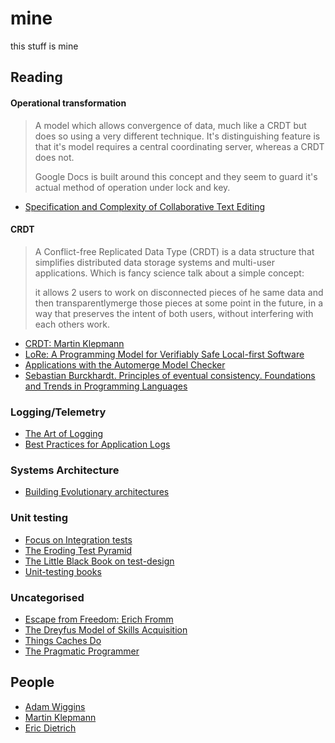 # mine

this stuff is mine

## Reading 

#### Operational transformation

> A model which allows convergence of data,
> much like a CRDT but does so using a very different technique.
> It's distinguishing feature is that it's model requires a central
> coordinating server, whereas a CRDT does not.
> 
> Google Docs is built around this concept and they seem to guard
> it's actual method of operation under lock and key.

- [Specification and Complexity of Collaborative Text Editing](https://www.cs.tau.ac.il/~mad/publications/podc2016-collabedit.pdf)
 
#### CRDT 

> A Conflict-free Replicated Data Type (CRDT) is a data structure that
> simplifies distributed data storage systems and multi-user applications.
> Which is fancy science talk about a simple concept:
> 
> it allows 2 users to work on disconnected pieces of he same data and then
> transparentlymerge those pieces at some point in the future,
> in a way that preserves the intent of both users, without interfering with each
> others work.

- [CRDT: Martin Klepmann](https://crdt.tech/)
- [LoRe: A Programming Model for Verifiably Safe Local-first Software](https://dl.acm.org/doi/pdf/10.1145/3633769) 
- [Applications with the Automerge Model Checker](https://api.repository.cam.ac.uk/server/api/core/bitstreams/e0f9f934-9e79-4485-8745-f0a3191ff70c/content)
- [Sebastian Burckhardt. Principles of eventual consistency. Foundations and Trends in Programming Languages](https://www.nowpublishers.com/article/Details/PGL-011)


### Logging/Telemetry

- [The Art of Logging](https://www.codeproject.com/Articles/42354/The-Art-of-Logging)
- [Best Practices for Application Logs]( https://devcenter.heroku.com/articles/writing-best-practices-for-application-logs#define-which-events-to-log)

### Systems Architecture 

- [Building Evolutionary architectures](https://www.thoughtworks.com/insights/books/building-evolutionary-architectures)

### Unit testing

- [Focus on Integration tests](https://kentcdodds.com/blog/write-tests)
- [The Eroding Test Pyramid](https://www.agileconnection.com/article/eroding-agile-test-pyramid)
- [The Little Black Book on test-design](https://www.thetesteye.com/papers/TheLittleBlackBookOnTestDesign.pdf)
- [Unit-testing books](https://club.ministryoftesting.com/t/software-testing-books-wiki/72518)

### Uncategorised 

- [Escape from Freedom: Erich Fromm](https://psycnet.apa.org/record/1942-01072-000)
- [The Dreyfus Model of Skills Acquisition](https://www.bumc.bu.edu/facdev-medicine/files/2012/03/Dreyfus-skill-level.pdf)
- [Things Caches Do](https://tomayko.com/blog/2008/things-caches-do)
- [The Pragmatic Programmer](https://pragprog.com/titles/tpp20/the-pragmatic-programmer-20th-anniversary-edition/)

## People 

- [Adam Wiggins](https://adamwiggins.com/)
- [Martin Klepmann](https://martin.kleppmann.com/)
- [Eric Dietrich](https://daedtech.com/how-developers-stop-learning-rise-of-the-expert-beginner/)

[menlo]: https://en.wikipedia.org/wiki/Menlo_(typeface)
[zed]: https://zed.dev/
[jq]: https://jqlang.github.io/jq/
[bash]: https://github.com/nicholaswmin/mine/blob/main/bash_profile
